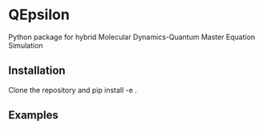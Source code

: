 # QEpsilon
Python package for hybrid Molecular Dynamics-Quantum Master Equation Simulation

## Installation
Clone the repository and 
pip install -e .

## Examples
